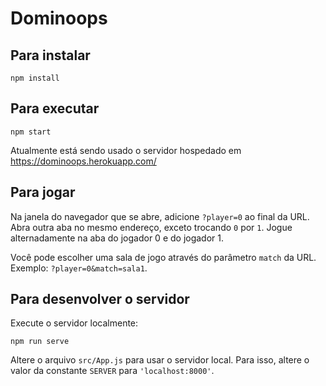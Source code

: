 # Dominoops

## Para instalar

    npm install

## Para executar

    npm start

Atualmente está sendo usado o servidor hospedado em https://dominoops.herokuapp.com/
## Para jogar

Na janela do navegador que se abre, adicione `?player=0` ao final da URL. Abra outra aba no mesmo endereço, exceto trocando `0` por `1`. Jogue alternadamente na aba do jogador 0 e do jogador 1.

Você pode escolher uma sala de jogo através do parâmetro `match` da URL. Exemplo: `?player=0&match=sala1`.

## Para desenvolver o servidor

Execute o servidor localmente:

    npm run serve

Altere o arquivo `src/App.js` para usar o servidor local. Para isso, altere o valor da constante `SERVER` para `'localhost:8000'`.
